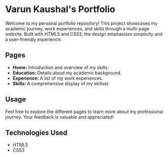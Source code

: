 # Varun Kaushal's Portfolio

Welcome to my personal portfolio repository! This project showcases my academic journey, work experiences, and skills through a multi-page website. Built with HTML5 and CSS3, the design emphasizes simplicity and a user-friendly experience.

## Pages

- **Home:** Introduction and overview of my skills.
- **Education:** Details about my academic background.
- **Experience:** A list of my work experiences.
- **Skills:** A comprehensive display of my skillset.

## Usage

Feel free to explore the different pages to learn more about my professional journey. Your feedback is valuable and appreciated!

## Technologies Used

- HTML5
- CSS3
